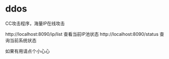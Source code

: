 # ddos
CC攻击程序，海量IP在线攻击

http://localhost:8090/ip/list 查看当前IP池状态
http://localhost:8090/status  查询当前系统状态

如果有用请点个小心心
